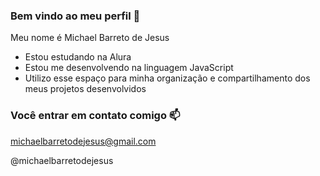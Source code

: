 ### Bem vindo ao meu perfil 💙

Meu nome é Michael Barreto de Jesus

- Estou estudando na Alura
- Estou me desenvolvendo na linguagem JavaScript
- Utilizo esse espaço para minha organização e compartilhamento dos meus projetos desenvolvidos

### Você entrar em contato comigo 📫

michaelbarretodejesus@gmail.com

@michaelbarretodejesus
